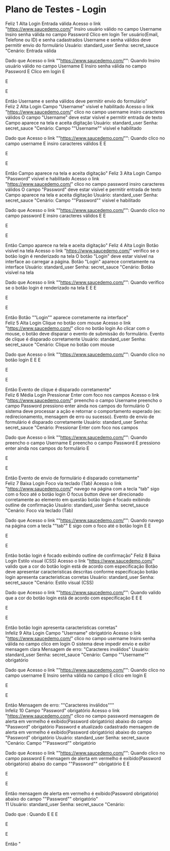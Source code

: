 # Plano de Testes - Login

Feliz		1	Alta	Login	Entrada válida	Acesso o link "https://www.saucedemo.com/"	Insiro usuário válido no campo Username	Insiro senha válida no campo Password	Clico em login				Ter usuário(Email, Telefone ou ID) e senha cadastrados	Username e senha válidos deve permitir envio do formulário	Usuário: standard_user	Senha: secret_sauce	"Cenário: Entrada válida

Dado que Acesso o link ""https://www.saucedemo.com/"":
Quando Insiro usuário válido no campo Username
E Insiro senha válida no campo Password
E Clico em login
E 

E 

E 

Então Username e senha válidos deve permitir envio do formulário"	
Feliz		2	Alta	Login	Campo "Username" visível e habilitado	Acesso o link "https://www.saucedemo.com/"	clico no campo username	insiro caracteres válidos					O campo "Username" deve estar visível e permitir entrada de texto	Campo aparece na tela e aceita digitação	Usuário: standard_user	Senha: secret_sauce	"Cenário: Campo ""Username"" visível e habilitado

Dado que Acesso o link ""https://www.saucedemo.com/"":
Quando clico no campo username
E insiro caracteres válidos
E 
E 

E 

E 

Então Campo aparece na tela e aceita digitação"	
Feliz		3	Alta	Login	Campo "Password" visível e habilitado	Acesso o link "https://www.saucedemo.com/"	clico no campo password	insiro caracteres válidos					O campo "Password" deve estar visível e permitir entrada de texto	Campo aparece na tela e aceita digitação	Usuário: standard_user	Senha: secret_sauce	"Cenário: Campo ""Password"" visível e habilitado

Dado que Acesso o link ""https://www.saucedemo.com/"":
Quando clico no campo password
E insiro caracteres válidos
E 
E 

E 

E 

Então Campo aparece na tela e aceita digitação"	
Feliz		4	Alta	Login	Botão visível na tela	Acesso o link "https://www.saucedemo.com/"	verifico se o botão login é renderizado na tela						O botão "Login" deve estar visível na interface ao carregar a página.	Botão "Login" aparece corretamente na interface	Usuário: standard_user	Senha: secret_sauce	"Cenário: Botão visível na tela

Dado que Acesso o link ""https://www.saucedemo.com/"":
Quando verifico se o botão login é renderizado na tela
E 
E 
E 

E 

E 

Então Botão ""Login"" aparece corretamente na interface"	
Feliz		5	Alta	Login	Clique no botão com mouse	Acesso o link "https://www.saucedemo.com/"	clico no botão login						Ao clicar com o mouse, o botão deve disparar o evento de submissão do formulário.	Evento de clique é disparado corretamente	Usuário: standard_user	Senha: secret_sauce	"Cenário: Clique no botão com mouse

Dado que Acesso o link ""https://www.saucedemo.com/"":
Quando clico no botão login
E 
E 
E 

E 

E 

Então Evento de clique é disparado corretamente"	
Feliz		6	Média	Login	Pressionar Enter com foco nos campos	Acesso o link "https://www.saucedemo.com/"	preencho o campo Username	preencho o campo Password	pressiono enter ainda nos campos do formulário				O sistema deve processar a ação e retornar o comportamento esperado (ex: redirecionamento, mensagem de erro ou sucesso).	Evento de envio de formulário é disparado corretamente	Usuário: standard_user	Senha: secret_sauce	"Cenário: Pressionar Enter com foco nos campos

Dado que Acesso o link ""https://www.saucedemo.com/"":
Quando preencho o campo Username
E preencho o campo Password
E pressiono enter ainda nos campos do formulário
E 

E 

E 

Então Evento de envio de formulário é disparado corretamente"	
Feliz		7	Baixa	Login	Foco via teclado (Tab)	Acesso o link "https://www.saucedemo.com/"	navego na página com a tecla "tab"	sigo com o foco até o botão login					O focus button deve ser direcionado corretamente ao elemento em questão	botão login é focado exibindo outline de confirmação	Usuário: standard_user	Senha: secret_sauce	"Cenário: Foco via teclado (Tab)

Dado que Acesso o link ""https://www.saucedemo.com/"":
Quando navego na página com a tecla ""tab""
E sigo com o foco até o botão login
E 
E 

E 

E 

Então botão login é focado exibindo outline de confirmação"	
Feliz		8	Baixa	Login	Estilo visual (CSS)	Acesso o link "https://www.saucedemo.com/"	valido que a cor do botão login está de acordo com especificação						Botão deve apresentar caracteristicas descritas conforme especificação	botão login apresenta caracteristicas corretas	Usuário: standard_user	Senha: secret_sauce	"Cenário: Estilo visual (CSS)

Dado que Acesso o link ""https://www.saucedemo.com/"":
Quando valido que a cor do botão login está de acordo com especificação
E 
E 
E 

E 

E 

Então botão login apresenta caracteristicas corretas"	
Infeliz		9	Alta	Login	Campo "Username" obrigatório	Acesso o link "https://www.saucedemo.com/"	clico no campo username	Insiro senha válida no campo	clico em login				O sistema deve impedir envio e exibir mensagem clara	Mensagem de erro: "Caracteres inválidos"	Usuário: standard_user	Senha: secret_sauce	"Cenário: Campo ""Username"" obrigatório

Dado que Acesso o link ""https://www.saucedemo.com/"":
Quando clico no campo username
E Insiro senha válida no campo
E clico em login
E 

E 

E 

Então Mensagem de erro: ""Caracteres inválidos"""	
Infeliz		10			Campo "Password" obrigatório	Acesso o link "https://www.saucedemo.com/"	clico no campo password	mensagem de alerta em vermelho é exibido(Password obrigatório) abaixo do campo "Password" obrigatório					Password e atualizado cadastrado	mensagem de alerta em vermelho é exibido(Password obrigatório) abaixo do campo "Password" obrigatório	Usuário: standard_user	Senha: secret_sauce	"Cenário: Campo ""Password"" obrigatório

Dado que Acesso o link ""https://www.saucedemo.com/"":
Quando clico no campo password
E mensagem de alerta em vermelho é exibido(Password obrigatório) abaixo do campo ""Password"" obrigatório
E 
E 

E 

E 

Então mensagem de alerta em vermelho é exibido(Password obrigatório) abaixo do campo ""Password"" obrigatório"	
		11													Usuário: standard_user	Senha: secret_sauce	"Cenário: 

Dado que :
Quando 
E 
E 
E 

E 

E 

Então "	